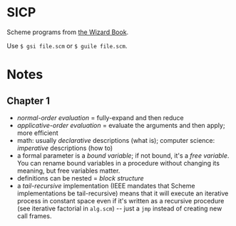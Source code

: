 # SICP
Scheme programs from [the Wizard Book](https://en.wikipedia.org/wiki/Structure_and_Interpretation_of_Computer_Programs).

Use `$ gsi file.scm` or `$ guile file.scm`.

# Notes
## Chapter 1
- *normal-order evaluation* = fully-expand and then reduce
- *applicative-order evaluation* = evaluate the arguments and then apply; more efficient
- math: usually *declarative* descriptions (what is); computer science:
*imperative* descriptions (how to)
- a formal parameter is a *bound variable*; if not bound, it's a *free variable*.  You can rename bound variables in a procedure without changing its meaning, but free variables matter.
- definitions can be nested = *block structure*
- a *tail-recursive* implementation (IEEE mandates that Scheme implementations be tail-recursive) means that it will execute an iterative process in constant space even if it's written as a recursive procedure (see iterative factorial in `alg.scm`) -- just a `jmp` instead of creating new call frames.

